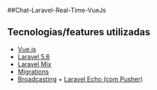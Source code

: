 ##Chat-Laravel-Real-Time-VueJs

## Tecnologias/features  utilizadas

* [Vue.js](https://vuejs.org)
* [Laravel 5.6](https://laravel.com/docs/5.6/)
* [Laravel Mix](https://laravel.com/docs/5.6/mix)
* [Migrations](https://laravel.com/docs/5.6/migrations)
* [Broadcasting](https://laravel.com/docs/5.6/broadcasting) + [Laravel Echo (com Pusher)](https://laravel.com/docs/5.6/broadcasting#installing-laravel-echo)
